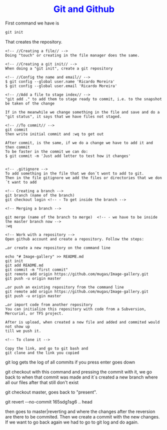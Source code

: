    <h1>Git and Github</h1>


First command we have is
```html
git init
```
That creates the repository.

    <!-- //Creating a file// -->
    Doing "touch" or creating in the file manager does the same.

    <!-- //Creating a git init// -->
    When doing a "git init", create a git repository

    <!-- //Config the name and email// -->
    $ git config --global user.name 'Ricardo Moreira'
    $ git config --global user.email 'Ricardo Moreira'

    <!-- //Add a file to stage index// -->
    "git add ." to add them to stage ready to commit, i.e. to the snapshot be taken of the change

    If in the meanwhile we change something in the file and save and do a "git status", it says that we have files not staged.

    <!-- //To commit// -->
    git commit
    then write initial commit and :wq to get out

    After commit, is the same, if we do a change we have to add it and then commit
    To be faster in the commit we can do:
    $ git commit -m 'Just add letter to test how it changes'


    <!-- .gitignore -->
    To add something in the file that we don´t wont to add to git.
    Then in the file gitignore we add the files or directories that we don´t want to add

    <!-- Creating a branch -->
    git branch (name of the branch)
    git checkout login <!-- - To get inside the branch -->

    <!-- Merging a branch -->

    git merge (name of the branch to merge)  <!-- - we have to be inside the master branch now -->
    :wq

    <!-- Work with a repository -->
    Open github account and create a repository. Follow the steps:

    …or create a new repository on the command line

    echo "# Image-gallery" >> README.md
    git init
    git add README.md
    git commit -m "first commit"
    git remote add origin https://github.com/mugas/Image-gallery.git
    git push -u origin master

    …or push an existing repository from the command line
    git remote add origin https://github.com/mugas/Image-gallery.git
    git push -u origin master

    …or import code from another repository
    You can initialize this repository with code from a Subversion, Mercurial, or TFS project.

    After is upload, when created a new file and added and commited would not show up 
    till we push it.

    <!-- To clone it -->

    Copy the link, and go to git bash and 
    git clone and the link you copied


git log
gets the log of all commits
if you press enter goes down

git checkout
with this command and pressing the commit with it, we go back to when that commit was made and it´s created a new branch where all our files after that still don't exist

git checkout master, goes back to "present".

git revert --no-commit 165sdg1sg6 .. head

then goes to master|reverting and where the changes after the reversion are there to be commited.
Then we create a commit with the new changes.
If we want to go back again we had to go to git log and do again.



<style>
        h1 {
            color:blue;
            text-align:center;
        }

        h2{
            color:green;
        }

        h4{
            color:red;
        }
</style>
